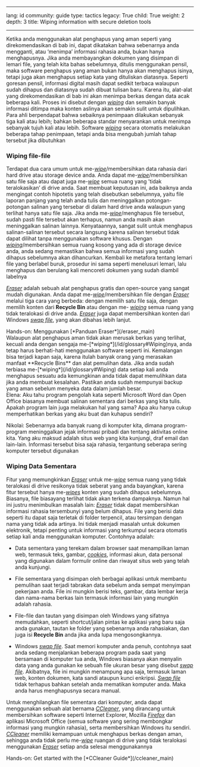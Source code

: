 

---

lang: id
community: guide
type: tactics
legacy: True
child: True
weight: 2
depth: 3
title: Wiping information with secure deletion tools

---

Ketika anda menggunakan alat penghapus yang aman seperti yang direkomendasikan di bab ini, dapat dikatakan bahwa sebenarnya anda mengganti, atau ‘menimpa’ informasi rahasia anda, bukan hanya menghapusnya. Jika anda membayangkan dokumen yang disimpan di lemari file, yang telah kita bahas sebelumnya, ditulis menggunakan pensil, maka software penghapus yang aman bukan hanya akan menghapus isinya, tetapi juga akan menghapus setiap kata yang dituliskan diatasnya. Seperti goresan pensil, informasi digital masih dapat sedikit terbaca walaupun sudah dihapus dan diatasnya sudah dibuat tulisan baru. Karena itu, alat-alat yang direkomendasikan di bab ini akan menimpa berkas dengan data acak beberapa kali. Proses ini disebut dengan [*wiping*](/id/glossary#Wiping) dan semakin banyak informasi ditimpa maka konten aslinya akan semakin sulit untuk dipulihkan. Para ahli berpendapat bahwa sebaiknya penimpaan dilakukan sebanyak tiga kali atau lebih; bahkan beberapa standar menyarankan untuk menimpa sebanyak tujuh kali atau lebih. Software [*wiping*](/id/glossary#Wiping)  secara otomatis melakukan beberapa tahap penimpaan, tetapi anda bisa mengubah jumlah tahap tersebut jika dibutuhkan

### Wiping file-file ### 

Terdapat dua cara umum untuk me-[*wipe*](/id/glossary#Wiping)/membersihkan data rahasia dari hard drive atau storage device anda. Anda dapat me-[*wipe*](/id/glossary#Wiping)/membersihkan satu file saja atau dapat juga me-[*wipe*](/glossary#Wiping) semua ruang yang ’tidak teralokasikan’ di drive anda. Saat membuat keputusan ini, ada baiknya anda mengingat contoh hipotetis yang telah disebutkan sebelumnya, yaitu file laporan panjang yang telah anda tulis dan meninggalkan potongan-potongan salinan yang tersebar di dalam hard drive anda walaupun yang terlihat hanya satu file saja. Jika anda me-[*wipe*](/glossary#Wiping)/menghapus file tersebut, sudah pasti file tersebut akan terhapus, namun anda masih akan meninggalkan salinan lainnya. Kenyataannya, sangat sulit untuk menghapus salinan-salinan tersebut secara langsung karena salinan tersebut tidak dapat dilihat tanpa menggunakan software khusus. Dengan [*wiping*](/glossary#Wiping)/membersihkan semua ruang kosong yang ada di storage device anda, anda sedang memastikan bahwa semua informasi yang sudah dihapus sebelumnya akan dihancurkan. Kembali ke metafora tentang lemari file yang berlabel buruk, prosedur ini sama seperti menelusuri lemari, lalu menghapus dan berulang kali mencoreti dokumen yang sudah diambil labelnya

[*Eraser*](/id/glossary#Eraser) adalah sebuah alat penghapus gratis dan open-source yang sangat mudah digunakan. Anda dapat me-[*wipe*](/glossary#Wiping)/membersihkan file dengan [*Eraser*](/id/glossary#Eraser) melalui tiga cara yang berbeda: dengan memilih satu file saja, dengan memilih konten dari **Recycle Bin** atau dengan me- [*wiping*](/id/glossary#Wiping) semua ruang yang tidak teralokasi di drive anda. [*Eraser*](/id/glossary#Eraser) juga dapat membersihkan konten dari Windows [*swap file*](/id/glossary#Swap_file), yang akan dibahas lebih lanjut. 

<div class="getstarted" markdown="1">
Hands-on: Menggunakan [*Panduan Eraser*](/eraser_main)
</div>
Walaupun alat penghapus aman tidak akan merusak berkas yang terlihat, kecuali anda dengan sengaja me-[*wiping*](/id/glossary#Wiping)nya, anda tetap harus berhati-hati menggunakan software seperti ini. Kemalangan bisa terjadi kapan saja, karena itulah banyak orang yang merasakan manfaat **Recycle Bins** dan alat pemulihan data. Jika anda sudah terbiasa  me-[*wiping*](/id/glossary#Wiping) data setiap kali anda menghapus sesuatu ada kemungkinan anda tidak dapat memulihkan data jika anda membuat kesalahan. Pastikan anda sudah mempunyai backup yang aman sebelum menyeka data dalam jumlah besar.

<div class="background" markdown="1">
Elena: Aku tahu program pengolah kata seperti Microsoft Word dan Open Office biasanya membuat salinan sementara dari berkas yang kita tulis. Apakah program lain juga melakukan hal yang sama? Apa aku hanya cukup memperhatikan berkas yang aku buat dan kuhapus sendiri?

Nikolai: Sebenarnya ada banyak ruang di komputer kita, dimana program-program meninggalkan jejak informasi pribadi dan tentang aktivitas online kita. Yang aku maksud adalah situs web yang kita kunjungi, draf email dan lain-lain. Informasi tersebut bisa saja rahasia, tergantung seberapa sering komputer tersebut digunakan
</div>

### Wiping Data Sementara ### 

Fitur yang memungkinkan [*Eraser*](/id/glossary#Eraser) untuk me-[*wipe*](/id/glossary#Wiping) semua ruang yang tidak teralokasi di drive resikonya tidak seberat yang anda bayangkan, karena fitur tersebut hanya me-[*wipes*](/glossary#Wiping) konten yang sudah dihapus sebelumnya. Biasanya, file biasayang terlihat tidak akan terkena dampaknya. Namun hal ini justru menimbulkan masalah lain: [*Eraser*](/id/glossary#Eraser) tidak dapat membersihkan informasi rahasia tersembunyi yang belum dihapus. File yang berisi data seperti itu dapat saja terletak di folder terpencil, atau tersimpan dengan nama yang tidak ada artinya. Ini tidak menjadi masalah untuk dokumen elektronik, tetapi penting untuk informasi yang terkumpul secara otomatis setiap kali anda menggunakan komputer. Contohnya adalah:  

* Data sementara yang terekam dalam browser saat menampilkan laman web, termasuk teks, gambar, [*cookies*](/id/glossary#Cookie), informasi akun, data personal yang digunakan dalam formulir online dan riwayat situs web yang telah anda kunjungi. 

* File sementara yang disimpan oleh berbagai aplikasi untuk membantu pemulihan saat terjadi tabrakan data sebelum anda sempat menyimpan pekerjaan anda. File ini mungkin berisi teks, gambar, data lembar kerja dan nama-nama berkas lain termasuk informasi lain yang mungkin adalah rahasia. 

* File-file dan tautan yang disimpan oleh Windows yang sifatnya memudahkan, seperti shortcut/jalan pintas ke aplikasi yang baru saja anda gunakan, tautan ke folder yang sebenarnya anda rahasiakan, dan juga isi <b>Recycle Bin</b> anda jika anda lupa mengosongkannya. 

* Windows  [*swap file*](/id/glossary#Swap_file). Saat memori komputer anda penuh, contohnya saat anda sedang menjalankan beberapa program pada saat yang bersamaan di komputer tua anda, Windows biasanya akan menyalin data yang anda gunakan ke sebuah file ukuran besar yang disebut [*swap file*](/id/glossary#Swap_file). Akibatnya, file ini mungkin menampung apa saja, termasuk laman web, konten dokumen, kata sandi ataupun kunci enkripsi. [*Swap file*](/id/glossary#Swap_file) tidak terhapus bahkan setelah anda mematikan komputer anda. Maka anda harus menghapusnya secara manual.

Untuk menghilangkan file sementara dari komputer, anda dapat menggunakan sebuah alat bernama [*CCleaner*](/id/glossary#CCleaner), yang dirancang untuk membersihkan software seperti Internet Explorer, Mozilla [*Firefox*](/id/glossary#Firefox) dan aplikasi Microsoft Office (semua software yang sering membongkar informasi yang mungkin rahasia), serta membersihkan Windows itu sendiri. [*CCleaner*](/id/glossary#CCleaner) memiliki kemampuan untuk menghapus berkas dengan aman, sehingga anda tidak perlu me-[*wipe*](/glossary#Wiping) ruangan di drive yang tidak teralokasi menggunakan [*Eraser*](/id/glossary#Eraser) setiap anda selesai menggunakannya

<div class="getstarted" markdown="1">
Hands-on: Get started with the [*CCleaner Guide*](/ccleaner_main)
</div>

